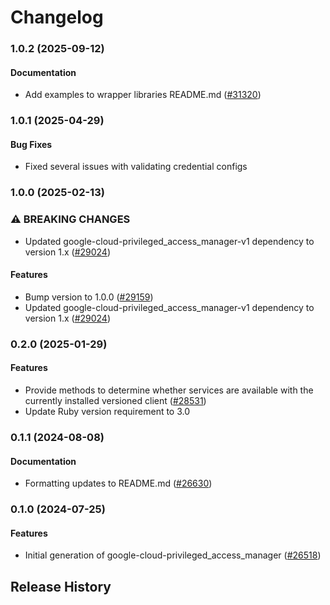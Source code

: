 # Changelog

### 1.0.2 (2025-09-12)

#### Documentation

* Add examples to wrapper libraries README.md ([#31320](https://github.com/googleapis/google-cloud-ruby/issues/31320)) 

### 1.0.1 (2025-04-29)

#### Bug Fixes

* Fixed several issues with validating credential configs 

### 1.0.0 (2025-02-13)

### ⚠ BREAKING CHANGES

* Updated google-cloud-privileged_access_manager-v1 dependency to version 1.x ([#29024](https://github.com/googleapis/google-cloud-ruby/issues/29024))

#### Features

* Bump version to 1.0.0 ([#29159](https://github.com/googleapis/google-cloud-ruby/issues/29159)) 
* Updated google-cloud-privileged_access_manager-v1 dependency to version 1.x ([#29024](https://github.com/googleapis/google-cloud-ruby/issues/29024)) 

### 0.2.0 (2025-01-29)

#### Features

* Provide methods to determine whether services are available with the currently installed versioned client ([#28531](https://github.com/googleapis/google-cloud-ruby/issues/28531)) 
* Update Ruby version requirement to 3.0 

### 0.1.1 (2024-08-08)

#### Documentation

* Formatting updates to README.md ([#26630](https://github.com/googleapis/google-cloud-ruby/issues/26630)) 

### 0.1.0 (2024-07-25)

#### Features

* Initial generation of google-cloud-privileged_access_manager ([#26518](https://github.com/googleapis/google-cloud-ruby/issues/26518)) 

## Release History

